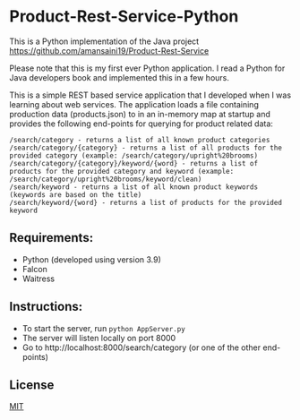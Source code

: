 # Product-Rest-Service-Python

This is a Python implementation of the Java project https://github.com/amansaini19/Product-Rest-Service

Please note that this is my first ever Python application. I read a Python for Java developers book and implemented this in a few hours.

This is a simple REST based service application that I developed when I was learning about web services. The application loads a file containing production data (products.json) to in an in-memory map at startup and provides the following end-points for querying for product related data:


```
/search/category - returns a list of all known product categories 
/search/category/{category} - returns a list of all products for the provided category (example: /search/category/upright%20brooms)
/search/category/{category}/keyword/{word} - returns a list of products for the provided category and keyword (example: /search/category/upright%20brooms/keyword/clean)
/search/keyword - returns a list of all known product keywords (keywords are based on the title)
/search/keyword/{word} - returns a list of products for the provided keyword
```

## Requirements:
* Python (developed using version 3.9)
* Falcon
* Waitress

## Instructions:
* To start the server, run `python AppServer.py`
* The server will listen locally on port 8000
* Go to http://localhost:8000/search/category (or one of the other end-points)

## License
[MIT](https://choosealicense.com/licenses/mit/)
